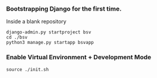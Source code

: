 
### Bootstrapping Django for the first time.

Inside a blank repository
```
django-admin.py startproject bsv 
cd ./bsv
python3 manage.py startapp bsvapp
```

### Enable Virtual Environment + Development Mode
```
source ./init.sh
``` 
